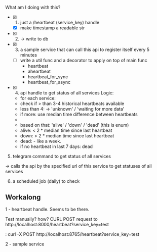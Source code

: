 What am I doing with this?

- [x] 1) just a /heartbeat (service_key) handle
  - [x] make timestamp a readable str
- [x] 2) -> write to db

- [x] 3) a sample service that can call this api to register itself every 5 minutes
  - [ ] write a util func and a decorator to apply on top of main func
    - heartbeat
    - aheartbeat
    - heartbeat_for_sync
    - heartbeat_for_async

- [x] 4) api handle to get status of all services
  Logic:
  - for each service:
  - check if > than 3-4 historical heartbeats available
  - less than 4: -> 'unknown' / 'waiting for more data' 
  - if more: use median time difference between heartbeats 
  - 
  - based on that: 'alive' / 'down' / 'dead' (this is enum)
  - alive: < 2 * median time since last heartbeat
  - down: > 2 * median time since last heartbeat
  - dead: - like a week.
  - if no heartbeat in last 7 days: dead

5) telegram command to get status of all services

-> calls the api by the specified url of this service to get statuses of all services

6) a scheduled job (daily) to check

## Workalong

1 - heartbeat handle.
Seems to be there.

Test manually? how? CURL POST request to http://localhost:8000/heartbeat?service_key=test

: curl -X POST http://localhost:8765/heartbeat?service_key=test


2 - sample service


